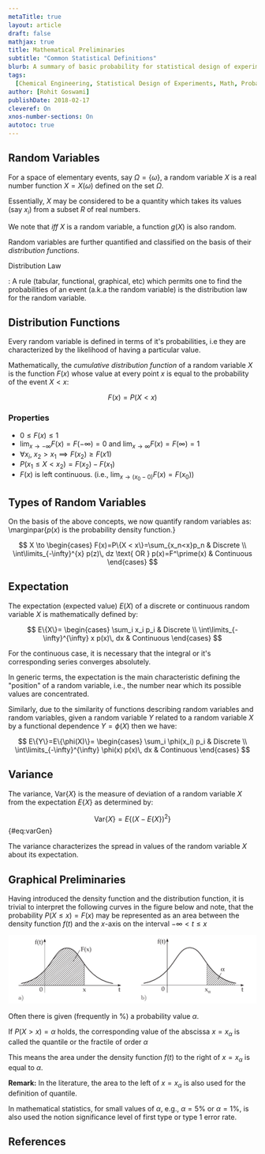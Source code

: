 ```yaml
---
metaTitle: true
layout: article
draft: false
mathjax: true
title: Mathematical Preliminaries
subtitle: "Common Statistical Definitions"
blurb: A summary of basic probability for statistical design of experiments.
tags:
  [Chemical Engineering, Statistical Design of Experiments, Math, Probability]
author: [Rohit Goswami]
publishDate: 2018-02-17
cleveref: On
xnos-number-sections: On
autotoc: true
---
```


## Random Variables

For a space of elementary events, say $\Omega=\{\omega\}$, a random variable $X$ is a real number function $X=X(\omega)$ defined on the set $\Omega$.

Essentially, $X$ may be considered to be a quantity which takes its values (say $x_i$) from a subset $R$ of real numbers.

We note that _iff_ $X$ is a random variable, a function $g(X)$ is also random.

Random variables are further quantified and classified on the basis of their _distribution functions_.

Distribution Law

: A rule (tabular, functional, graphical, etc) which permits one to find the probabilities of an event (a.k.a the random variable) is the distribution law for the random variable.

## Distribution Functions

Every random variable is defined in terms of it's probabilities, i.e they are characterized by the likelihood of having a particular value.

Mathematically, the _cumulative distribution function_ of a random variable $X$ is the function $F(x)$ whose value at every point $x$ is equal to the probability of the event ${X <x}$:

$$ F(x)=P(X<x) $$

### Properties

- $0 \leq F(x) \leq 1$
- $\lim_{x\to -\infty}F(x)=F(-\infty)=0$ and $\lim_{x\to\infty}F(x)=F(\infty)=1$
- $\forall x_i$, $x_2>x_1 \implies F(x_2)\geq F(x1)$
- $P(x_1 \leq X < x_2)=F(x_2)-F(x_1)$
- $F(x)$ is left continuous. (i.e., $\lim_{x\to(x_0-0)}F(x)=F(x_0)$)

## Types of Random Variables

On the basis of the above concepts, we now quantify random variables as:
\marginpar{$p(x)$ is the probability density function.}

$$
X \to
\begin{cases}
F(x)=P\{X < x\}=\sum_{x_n<x}p_n
 & Discrete \\
\int\limits_{-\infty}^{x} p(z)\, dz \text{ OR } p(x)=F^\prime(x) & Continuous
\end{cases}
$$

## Expectation

The expectation (expected value) $E(X)$ of a discrete or continuous random variable $X$ is mathematically defined by:

$$
E\{X\}=
\begin{cases}
\sum_i x_i p_i
 & Discrete \\
\int\limits_{-\infty}^{\infty} x p(x)\, dx & Continuous
\end{cases}
$$

For the continuous case, it is necessary that the integral or it's corresponding series converges absolutely.

In generic terms, the expectation is the main characteristic defining the "position" of a random variable, i.e., the number near which its possible values are concentrated.

Similarly, due to the similarity of functions describing random variables and random variables, given a random variable $Y$ related to a random variable $X$ by a functional dependence $Y=\phi(X)$ then we have:

$$
E\{Y\}=E\{\phi(X)\}=
\begin{cases}
\sum_i \phi(x_i) p_i
 & Discrete \\
\int\limits_{-\infty}^{\infty} \phi(x) p(x)\, dx & Continuous
\end{cases}
$$

## Variance

The variance, Var\{$X$\} is the measure of deviation of a random variable $X$ from the expectation $E\{X\}$ as determined by:

$$ \text{Var}\{X\}=E\{(X-E\{X\})^2\} $$ {#eq:varGen}

The variance characterizes the spread in values of the random variable $X$ about its expectation.

## Graphical Preliminaries

Having introduced the density function and the distribution function, it is trivial to interpret the following curves in the figure below and note, that the probability $P(X\leq x)=F(x)$ may be represented as an area between the density function $f(t)$ and the $x$-axis on the interval $-\infty<t\leq x$

![Probability as an area.^[@bronshtein2015handbook]](img/probArea.png)

Often there is given (frequently in \%) a probability value $\alpha$.

If $P(X > x) = \alpha$ holds, the corresponding value of the abscissa $x = x_\alpha$ is called the quantile or the fractile of order $\alpha$

This means the area under the density function $f(t)$ to the right of $x = x_\alpha$ is equal to $\alpha$.

**Remark:** In the literature, the area to the left of $x = x_\alpha$ is also used for the definition of quantile.

In mathematical statistics, for small values of $\alpha$, e.g., $\alpha= 5\%$ or $\alpha= 1\%$, is also used the notion
significance level of first type or type 1 error rate.

## References
